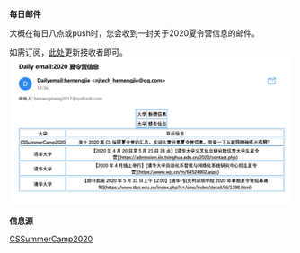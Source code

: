**每日邮件**

大概在每日八点或push时，您会收到一封关于2020夏令营信息的邮件。

如需订阅，[此处](https://github.com/Fomalhauthmj/dailyemail/blob/master/.github/workflows/actions.yml)更新接收者即可。
![picture](result.png)

**信息源**

[CSSummerCamp2020](https://github.com/hcy226/CSSummerCamp2020)

